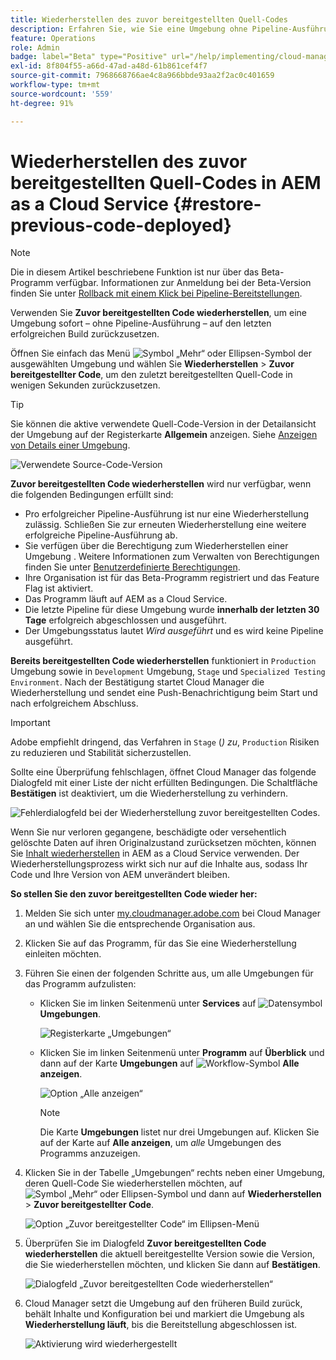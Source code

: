 ```yaml
---
title: Wiederherstellen des zuvor bereitgestellten Quell-Codes
description: Erfahren Sie, wie Sie eine Umgebung ohne Pipeline-Ausführung auf den letzten erfolgreichen Build zurücksetzen.
feature: Operations
role: Admin
badge: label="Beta" type="Positive" url="/help/implementing/cloud-manager/release-notes/current.md#gitlab-bitbucket"
exl-id: 8f804f55-a66d-47ad-a48d-61b861cef4f7
source-git-commit: 7968668766ae4c8a966bbde93aa2f2ac0c401659
workflow-type: tm+mt
source-wordcount: '559'
ht-degree: 91%

---
```


# Wiederherstellen des zuvor bereitgestellten Quell-Codes in AEM as a Cloud Service {#restore-previous-code-deployed}

>[!NOTE]
>
>Die in diesem Artikel beschriebene Funktion ist nur über das Beta-Programm verfügbar. Informationen zur Anmeldung bei der Beta-Version finden Sie unter [Rollback mit einem Klick bei Pipeline-Bereitstellungen](/help/implementing/cloud-manager/release-notes/current.md##one-click-rollback).

Verwenden Sie **Zuvor bereitgestellten Code wiederherstellen**, um eine Umgebung sofort – ohne Pipeline-Ausführung – auf den letzten erfolgreichen Build zurückzusetzen.

Öffnen Sie einfach das Menü ![Symbol „Mehr“ oder Ellipsen-Symbol](https://spectrum.adobe.com/static/icons/workflow_18/Smock_More_18_N.svg) der ausgewählten Umgebung und wählen Sie **Wiederherstellen** > **Zuvor bereitgestellter Code**, um den zuletzt bereitgestellten Quell-Code in wenigen Sekunden zurückzusetzen.

>[!TIP]
>
>Sie können die aktive verwendete Quell-Code-Version in der Detailansicht der Umgebung auf der Registerkarte **Allgemein** anzeigen. Siehe [Anzeigen von Details einer Umgebung](/help/implementing/cloud-manager/manage-environments.md#viewing-environment).
>
>![Verwendete Source-Code-Version](/help/operations/assets/environments-view-details-sourcecodeversion.png)

**Zuvor bereitgestellten Code wiederherstellen** wird nur verfügbar, wenn die folgenden Bedingungen erfüllt sind:

* Pro erfolgreicher Pipeline-Ausführung ist nur eine Wiederherstellung zulässig. Schließen Sie zur erneuten Wiederherstellung eine weitere erfolgreiche Pipeline-Ausführung ab.
* Sie verfügen über die Berechtigung zum Wiederherstellen einer Umgebung **&#x200B;**. Weitere Informationen zum Verwalten von Berechtigungen finden Sie unter [Benutzerdefinierte Berechtigungen](/help/implementing/cloud-manager/custom-permissions.md).
* Ihre Organisation ist für das Beta-Programm registriert und das Feature Flag ist aktiviert.
* Das Programm läuft auf AEM as a Cloud Service.
* Die letzte Pipeline für diese Umgebung wurde **innerhalb der letzten 30 Tage** erfolgreich abgeschlossen und ausgeführt.
* Der Umgebungsstatus lautet *Wird ausgeführt* und es wird keine Pipeline ausgeführt.

**Bereits bereitgestellten Code wiederherstellen** funktioniert in `Production` Umgebung sowie in `Development` Umgebung, `Stage` und `Specialized Testing Environment`. Nach der Bestätigung startet Cloud Manager die Wiederherstellung und sendet eine Push-Benachrichtigung beim Start und nach erfolgreichem Abschluss.

>[!IMPORTANT]
>
>Adobe empfiehlt dringend, das Verfahren in `Stage` (*) zu*, `Production` Risiken zu reduzieren und Stabilität sicherzustellen.


Sollte eine Überprüfung fehlschlagen, öffnet Cloud Manager das folgende Dialogfeld mit einer Liste der nicht erfüllten Bedingungen. Die Schaltfläche **Bestätigen** ist deaktiviert, um die Wiederherstellung zu verhindern.

![Fehlerdialogfeld bei der Wiederherstellung zuvor bereitgestellten Codes](/help/operations/assets/restore-previous-code-deployment-not-allowed.png).

Wenn Sie nur verloren gegangene, beschädigte oder versehentlich gelöschte Daten auf ihren Originalzustand zurücksetzen möchten, können Sie [Inhalt wiederherstellen](/help/operations/restore.md) in AEM as a Cloud Service verwenden. Der Wiederherstellungsprozess wirkt sich nur auf die Inhalte aus, sodass Ihr Code und Ihre Version von AEM unverändert bleiben. 

**So stellen Sie den zuvor bereitgestellten Code wieder her:**

1. Melden Sie sich unter [my.cloudmanager.adobe.com](https://my.cloudmanager.adobe.com/) bei Cloud Manager an und wählen Sie die entsprechende Organisation aus.

1. Klicken Sie auf das Programm, für das Sie eine Wiederherstellung einleiten möchten.

1. Führen Sie einen der folgenden Schritte aus, um alle Umgebungen für das Programm aufzulisten:

   * Klicken Sie im linken Seitenmenü unter **Services** auf ![Datensymbol](https://spectrum.adobe.com/static/icons/workflow_18/Smock_Data_18_N.svg) **Umgebungen**.

     ![Registerkarte „Umgebungen“](assets/environments-1.png)

   * Klicken Sie im linken Seitenmenü unter **Programm** auf **Überblick** und dann auf der Karte **Umgebungen** auf ![Workflow-Symbol](https://spectrum.adobe.com/static/icons/workflow_18/Smock_Workflow_18_N.svg) **Alle anzeigen**.

     ![Option „Alle anzeigen“](assets/environments-2.png)

     >[!NOTE]
     >
     >Die Karte **Umgebungen** listet nur drei Umgebungen auf. Klicken Sie auf der Karte auf **Alle anzeigen**, um *alle* Umgebungen des Programms anzuzeigen.

1. Klicken Sie in der Tabelle „Umgebungen“ rechts neben einer Umgebung, deren Quell-Code Sie wiederherstellen möchten, auf ![Symbol „Mehr“ oder Ellipsen-Symbol](https://spectrum.adobe.com/static/icons/workflow_18/Smock_More_18_N.svg) und dann auf **Wiederherstellen** > **Zuvor bereitgestellter Code**.

   ![Option „Zuvor bereitgestellter Code“ im Ellipsen-Menü](/help/operations/assets/restore-previous-code-deployed-menu.png)

1. Überprüfen Sie im Dialogfeld **Zuvor bereitgestellten Code wiederherstellen** die aktuell bereitgestellte Version sowie die Version, die Sie wiederherstellen möchten, und klicken Sie dann auf **Bestätigen**.

   ![Dialogfeld „Zuvor bereitgestellten Code wiederherstellen“](/help/operations/assets/restore-previous-code-deployed-dialogbox.png)

1. Cloud Manager setzt die Umgebung auf den früheren Build zurück, behält Inhalte und Konfiguration bei und markiert die Umgebung als **Wiederherstellung läuft**, bis die Bereitstellung abgeschlossen ist.

   ![Aktivierung wird wiederhergestellt](/help/operations/assets/restore-previous-code-deployed-restoring.png)
